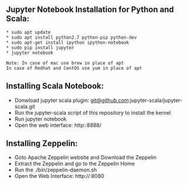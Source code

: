 ## Jupyter Notebook Installation for Python and Scala:
```
* sudo apt update
* sudo apt install python2.7 python-pip python-dev
* sudo apt-get install ipython ipython-notebook
* sudo pip install jupyter
* jupyter notebook

Note: In case of mac use brew in place of apt
In case of Redhat and CentOS use yum in place of apt
```

## Installing Scala Notebook:
* Donwload jupyter scala plugin: git@github.com:jupyter-scala/jupyter-scala.git
* Run the jupyter-scala script of this repository to install the kernel
* Run jupyter notebook
* Open the web interface: http:<hostname>:8888/
  
## Installing Zeppelin:
* Goto Apache Zeppelin website and Download the Zeppelin
* Extract the Zeppelin and go to the Zeppelin Home
* Run the ./bin/zeppelin-daemon.sh
* Open the Web Interface: http://<hostname>:8080
